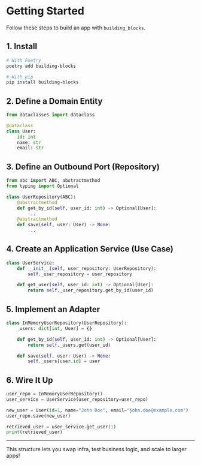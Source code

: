 # Getting Started

Follow these steps to build an app with `building_blocks`.

## 1. Install

```bash
# With Poetry
poetry add building-blocks

# With pip
pip install building-blocks
```

## 2. Define a Domain Entity

```python
from dataclasses import dataclass

@dataclass
class User:
    id: int
    name: str
    email: str
```

## 3. Define an Outbound Port (Repository)

```python
from abc import ABC, abstractmethod
from typing import Optional

class UserRepository(ABC):
    @abstractmethod
    def get_by_id(self, user_id: int) -> Optional[User]:
        ...
    @abstractmethod
    def save(self, user: User) -> None:
        ...
```

## 4. Create an Application Service (Use Case)

```python
class UserService:
    def __init__(self, user_repository: UserRepository):
        self._user_repository = user_repository

    def get_user(self, user_id: int) -> Optional[User]:
        return self._user_repository.get_by_id(user_id)
```

## 5. Implement an Adapter

```python
class InMemoryUserRepository(UserRepository):
    _users: dict[int, User] = {}

    def get_by_id(self, user_id: int) -> Optional[User]:
        return self._users.get(user_id)

    def save(self, user: User) -> None:
        self._users[user.id] = user
```

## 6. Wire It Up

```python
user_repo = InMemoryUserRepository()
user_service = UserService(user_repository=user_repo)

new_user = User(id=1, name="John Doe", email="john.doe@example.com")
user_repo.save(new_user)

retrieved_user = user_service.get_user(1)
print(retrieved_user)
```

---

This structure lets you swap infra, test business logic, and scale to larger apps!
